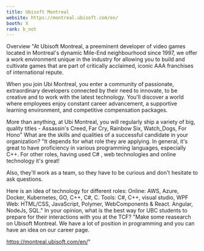```yaml
---
title: Ubisoft Montreal
website: https://montreal.ubisoft.com/en/
booth: X
rank: b_not
---
```

Overview
"At Ubisoft Montreal, a preeminent developer of video games located in Montreal's dynamic Mile-End neighbourhood since 1997, we offer a work environment unique in the industry for allowing you to build and cultivate games that are part of critically acclaimed, iconic AAA franchises of international repute.

When you join Ubi Montreal, you enter a community of passionate, extraordinary developers connected by their need to innovate, to be creative and to work with the latest technology. You'll discover a world where employees enjoy constant career advancement, a supportive learning environment, and competitive compensation packages.

More than anything, at Ubi Montreal, you will regularly ship a variety of big, quality titles - Assassin's Creed, Far Cry, Rainbow Six, Watch_Dogs, For Hono"
What are the skills and qualities of a successful candidate in your organization?
"It depends for what role they are applying. In general, it's great to have  proficiency in various programming languages, especially C++. For other roles, having used C# , web technologies and online technology it's great! 

Also, they'll work as a team, so they have to be curious and don't hesitate to ask questions.

Here is an idea of technology for different roles: 
Online: AWS, Azure, Docker, Kubernetes, GO, C++, C#, C.
Tools: C#, C++, visual studio, WPF
Web: HTML/CSS, JavaScript, Polymer, WebComponents & React. Angular, NodeJs, SQL."
In your opinion, what is the best way for UBC students to prepare for their interactions with you at the TCF?
"Make some reasearch on Ubisoft Montreal. We have a lot of position in programming and you can have an idea on our career page. 

https://montreal.ubisoft.com/en/"
